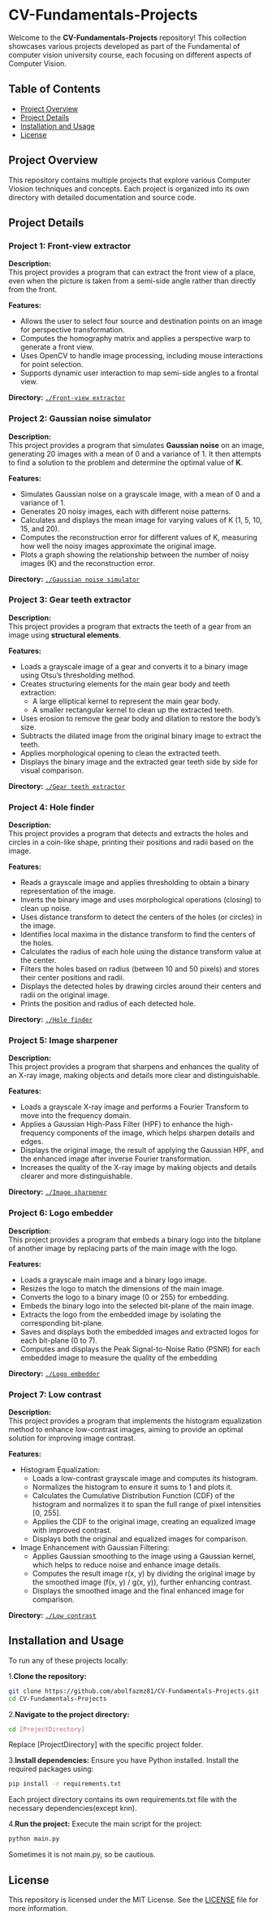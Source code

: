 # CV-Fundamentals-Projects

Welcome to the **CV-Fundamentals-Projects** repository! This collection showcases various projects developed as part of the Fundamental of computer vision university course, each focusing on different aspects of Computer Vision.

## Table of Contents

- [Project Overview](#project-overview)
- [Project Details](#project-details)
- [Installation and Usage](#installation-and-usage)
- [License](#license)

## Project Overview

This repository contains multiple projects that explore various Computer Viosion techniques and concepts. Each project is organized into its own directory with detailed documentation and source code.

## Project Details

### Project 1: Front-view extractor

**Description:**  
This project provides a program that can extract the front view of a place, even when the picture is taken from a semi-side angle rather than directly from the front.

**Features:**
- Allows the user to select four source and destination points on an image for perspective transformation.
- Computes the homography matrix and applies a perspective warp to generate a front view.
- Uses OpenCV to handle image processing, including mouse interactions for point selection.
- Supports dynamic user interaction to map semi-side angles to a frontal view.

**Directory:** [`./Front-view extractor`](./Front-view%20extractor)

### Project 2: Gaussian noise simulator

**Description:**  
This project provides a program that simulates **Gaussian noise** on an image, generating 20 images with a mean of 0 and a variance of 1. It then attempts to find a solution to the problem and determine the optimal value of **K**.

**Features:**
- Simulates Gaussian noise on a grayscale image, with a mean of 0 and a variance of 1.
- Generates 20 noisy images, each with different noise patterns.
- Calculates and displays the mean image for varying values of K (1, 5, 10, 15, and 20).
- Computes the reconstruction error for different values of K, measuring how well the noisy images approximate the original image.
- Plots a graph showing the relationship between the number of noisy images (K) and the reconstruction error.

**Directory:** [`./Gaussian noise simulator`](./Gaussian%20noise%20simulator)

### Project 3: Gear teeth extractor

**Description:**  
This project provides a program that extracts the teeth of a gear from an image using **structural elements**.

**Features:**
- Loads a grayscale image of a gear and converts it to a binary image using Otsu’s thresholding method.
- Creates structuring elements for the main gear body and teeth extraction:
  - A large elliptical kernel to represent the main gear body.
  - A smaller rectangular kernel to clean up the extracted teeth.
- Uses erosion to remove the gear body and dilation to restore the body’s size.
- Subtracts the dilated image from the original binary image to extract the teeth.
- Applies morphological opening to clean the extracted teeth.
- Displays the binary image and the extracted gear teeth side by side for visual comparison.

**Directory:** [`./Gear teeth extractor`](./Gear%20teeth%20extractor)

### Project 4: Hole finder

**Description:**  
This project provides a program that detects and extracts the holes and circles in a coin-like shape, printing their positions and radii based on the image.

**Features:**
- Reads a grayscale image and applies thresholding to obtain a binary representation of the image.
- Inverts the binary image and uses morphological operations (closing) to clean up noise.
- Uses distance transform to detect the centers of the holes (or circles) in the image.
- Identifies local maxima in the distance transform to find the centers of the holes.
- Calculates the radius of each hole using the distance transform value at the center.
- Filters the holes based on radius (between 10 and 50 pixels) and stores their center positions and radii.
- Displays the detected holes by drawing circles around their centers and radii on the original image.
- Prints the position and radius of each detected hole.

**Directory:** [`./Hole finder`](./Hole%20finder)

### Project 5: Image sharpener

**Description:**  
This project provides a program that sharpens and enhances the quality of an X-ray image, making objects and details more clear and distinguishable.

**Features:**
- Loads a grayscale X-ray image and performs a Fourier Transform to move into the frequency domain.
- Applies a Gaussian High-Pass Filter (HPF) to enhance the high-frequency components of the image, which helps sharpen details and edges.
- Displays the original image, the result of applying the Gaussian HPF, and the enhanced image after inverse Fourier transformation.
- Increases the quality of the X-ray image by making objects and details clearer and more distinguishable.

**Directory:** [`./Image sharpener`](./Image%20sharpener)

### Project 6: Logo embedder

**Description:**  
This project provides a program that embeds a binary logo into the bitplane of another image by replacing parts of the main image with the logo.

**Features:**
- Loads a grayscale main image and a binary logo image.
- Resizes the logo to match the dimensions of the main image.
- Converts the logo to a binary image (0 or 255) for embedding.
- Embeds the binary logo into the selected bit-plane of the main image.
- Extracts the logo from the embedded image by isolating the corresponding bit-plane.
- Saves and displays both the embedded images and extracted logos for each bit-plane (0 to 7).
- Computes and displays the Peak Signal-to-Noise Ratio (PSNR) for each embedded image to measure the quality of the embedding

**Directory:** [`./Logo embedder`](./Logo%20embedder)

### Project 7: Low contrast

**Description:**  
This project provides a program that implements the histogram equalization method to enhance low-contrast images, aiming to provide an optimal solution for improving image contrast.

**Features:**
- Histogram Equalization:
  - Loads a low-contrast grayscale image and computes its histogram.
  - Normalizes the histogram to ensure it sums to 1 and plots it.
  - Calculates the Cumulative Distribution Function (CDF) of the histogram and normalizes it to span the full range of pixel intensities [0, 255].
  - Applies the CDF to the original image, creating an equalized image with improved contrast.
  - Displays both the original and equalized images for comparison.
- Image Enhancement with Gaussian Filtering:
  - Applies Gaussian smoothing to the image using a Gaussian kernel, which helps to reduce noise and enhance image details.
  - Computes the result image r(x, y) by dividing the original image by the smoothed image (f(x, y) / g(x, y)), further enhancing contrast.
  - Displays the smoothed image and the final enhanced image for comparison.

**Directory:** [`./Low contrast`](./Low%20contrast)

## Installation and Usage

To run any of these projects locally:

1.**Clone the repository:**
   ```bash
   git clone https://github.com/abolfazmz81/CV-Fundamentals-Projects.git
   cd CV-Fundamentals-Projects
   ```

2.**Navigate to the project directory:**
  ```bash
  cd [ProjectDirectory]
  ```
Replace [ProjectDirectory] with the specific project folder.

3.**Install dependencies:** 
Ensure you have Python installed. Install the required packages using:
  ```bash
  pip install -r requirements.txt
  ```
Each project directory contains its own requirements.txt file with the necessary dependencies(except knn).

4.**Run the project:** 
Execute the main script for the project:
  ```bash
  python main.py
  ```
Sometimes it is not main.py, so be cautious. 

## License
This repository is licensed under the MIT License. See the [LICENSE](./LICENSE) file for more information.


